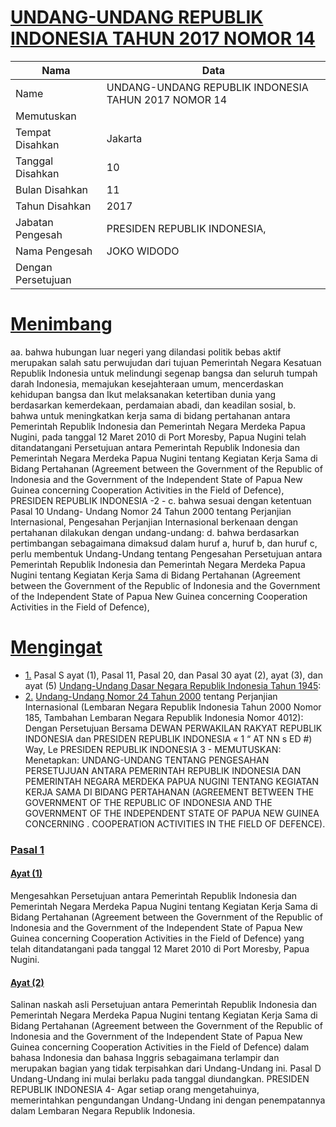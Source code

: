 # [UNDANG-UNDANG REPUBLIK INDONESIA TAHUN 2017 NOMOR 14](http://example.org/legal/document/uu/2017/14)

| Nama | Data |
| ------ | ----- |
|Name|UNDANG-UNDANG REPUBLIK INDONESIA TAHUN 2017 NOMOR 14|
|Memutuskan||
|Tempat Disahkan|Jakarta|
|Tanggal Disahkan|10|
|Bulan Disahkan|11|
|Tahun Disahkan|2017|
|Jabatan Pengesah|PRESIDEN REPUBLIK INDONESIA,|
|Nama Pengesah|JOKO WIDODO|
|Dengan Persetujuan||
# [Menimbang](http://example.org/legal/document/uu/2017/14/menimbang)
aa. bahwa hubungan luar negeri yang dilandasi politik bebas aktif merupakan salah satu perwujudan dari tujuan Pemerintah Negara Kesatuan Republik Indonesia untuk melindungi segenap bangsa dan seluruh tumpah darah Indonesia, memajukan kesejahteraan umum, mencerdaskan kehidupan bangsa dan Ikut melaksanakan ketertiban dunia yang berdasarkan kemerdekaan, perdamaian abadi, dan keadilan sosial, b. bahwa untuk meningkatkan kerja sama di bidang pertahanan antara Pemerintah Republik Indonesia dan Pemerintah Negara Merdeka Papua Nugini, pada tanggal 12 Maret 2010 di Port Moresby, Papua Nugini telah ditandatangani Persetujuan antara Pemerintah Republik Indonesia dan Pemerintah Negara Merdeka Papua Nugini tentang Kegiatan Kerja Sama di Bidang Pertahanan (Agreement between the Government of the Republic of Indonesia and the Government of the Independent State of Papua New Guinea concerning Cooperation Activities in the Field of Defence), PRESIDEN REPUBLIK INDONESIA -2 - c. bahwa sesuai dengan ketentuan Pasal 10 Undang- Undang Nomor 24 Tahun 2000 tentang Perjanjian Internasional, Pengesahan Perjanjian Internasional berkenaan dengan pertahanan dilakukan dengan undang-undang: d. bahwa berdasarkan pertimbangan sebagaimana dimaksud dalam huruf a, huruf b, dan huruf c, perlu membentuk Undang-Undang tentang Pengesahan Persetujuan antara Pemerintah Republik Indonesia dan Pemerintah Negara Merdeka Papua Nugini tentang Kegiatan Kerja Sama di Bidang Pertahanan (Agreement between the Government of the Republic of Indonesia and the Government of the Independent State of Papua New Guinea concerning Cooperation Activities in the Field of Defence),
# [Mengingat](http://example.org/legal/document/uu/2017/14/mengingat)

* [1.](http://example.org/legal/document/uu/2017/14/mengingat/point/0001) Pasal S ayat (1), Pasal 11, Pasal 20, dan Pasal 30 ayat (2), ayat (3), dan ayat (5) [Undang-Undang Dasar Negara Republik Indonesia Tahun 1945](http://example.org/legal/document/uu):
* [2.](http://example.org/legal/document/uu/2017/14/mengingat/point/0002) [Undang-Undang Nomor 24 Tahun 2000](http://example.org/legal/document/uu/2000/24) tentang Perjanjian Internasional (Lembaran Negara Republik Indonesia Tahun 2000 Nomor 185, Tambahan Lembaran Negara Republik Indonesia Nomor 4012): Dengan Persetujuan Bersama DEWAN PERWAKILAN RAKYAT REPUBLIK INDONESIA dan PRESIDEN REPUBLIK INDONESIA « 1 “ AT NN s ED #) Way, Le PRESIDEN REPUBLIK INDONESIA 3 - MEMUTUSKAN: Menetapkan: UNDANG-UNDANG TENTANG PENGESAHAN PERSETUJUAN ANTARA PEMERINTAH REPUBLIK INDONESIA DAN PEMERINTAH NEGARA MERDEKA PAPUA NUGINI TENTANG KEGIATAN KERJA SAMA DI BIDANG PERTAHANAN (AGREEMENT BETWEEN THE GOVERNMENT OF THE REPUBLIC OF INDONESIA AND THE GOVERNMENT OF THE INDEPENDENT STATE OF PAPUA NEW GUINEA CONCERNING . COOPERATION ACTIVITIES IN THE FIELD OF DEFENCE).

### [Pasal 1](http://example.org/legal/document/uu/2017/14/pasal/0001)

#### [Ayat (1)](http://example.org/legal/document/uu/2017/14/pasal/0001/version/20171110/ayat/0001)
Mengesahkan Persetujuan antara Pemerintah Republik Indonesia dan Pemerintah Negara Merdeka Papua Nugini tentang Kegiatan Kerja Sama di Bidang Pertahanan (Agreement between the Government of the Republic of Indonesia and the Government of the Independent State of Papua New Guinea concerning Cooperation Activities in the Field of Defence) yang telah ditandatangani pada tanggal 12 Maret 2010 di Port Moresby, Papua Nugini.

#### [Ayat (2)](http://example.org/legal/document/uu/2017/14/pasal/0001/version/20171110/ayat/0002)
Salinan naskah asli Persetujuan antara Pemerintah Republik Indonesia dan Pemerintah Negara Merdeka Papua Nugini tentang Kegiatan Kerja Sama di Bidang Pertahanan (Agreement between the Government of the Republic of Indonesia and the Government of the Independent State of Papua New Guinea concerning Cooperation Activities in the Field of Defence) dalam bahasa Indonesia dan bahasa Inggris sebagaimana terlampir dan merupakan bagian yang tidak terpisahkan dari Undang-Undang ini. Pasal D Undang-Undang ini mulai berlaku pada tanggal diundangkan. PRESIDEN REPUBLIK INDONESIA 4- Agar setiap orang mengetahuinya, memerintahkan pengundangan Undang-Undang ini dengan penempatannya dalam Lembaran Negara Republik Indonesia.
